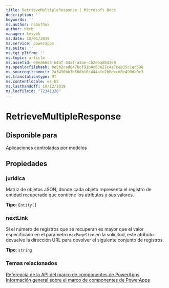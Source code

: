 ```yaml
---
title: RetrieveMultipleResponse | Microsoft Docs
description: ''
keywords: ''
ms.author: nabuthuk
author: Nkrb
manager: kvivek
ms.date: 10/01/2019
ms.service: powerapps
ms.suite: ''
ms.tgt_pltfrm: ''
ms.topic: article
ms.assetid: 08ea66d3-b4af-44af-a3ae-cb2ebad043e8
ms.openlocfilehash: 0e5b2cad047bcf91b0c63e27c4a7ceb35c1ed538
ms.sourcegitcommit: 2a3430bb1b56dbf6c444afe2b8eecd0e499db0c3
ms.translationtype: MT
ms.contentlocale: es-ES
ms.lasthandoff: 10/12/2019
ms.locfileid: "72341320"
---
```

# <a name="retrievemultipleresponse"></a>RetrieveMultipleResponse

## <a name="available-for"></a>Disponible para 

Aplicaciones controladas por modelos

## <a name="properties"></a>Propiedades

### <a name="entities"></a>jurídica

Matriz de objetos JSON, donde cada objeto representa el registro de entidad recuperado que contiene los atributos y sus valores.

**Tipo**: `Entity[]`

### <a name="nextlink"></a>nextLink

Si el número de registros que se recuperan es mayor que el valor especificado en el parámetro `maxPageSize` en la solicitud, este atributo devuelve la dirección URL para devolver el siguiente conjunto de registros.

**Tipo**: `string`


### <a name="related-topics"></a>Temas relacionados

[Referencia de la API del marco de componentes de PowerApps](../reference/index.md)<br/>
[Información general sobre el marco de componentes de PowerApps](../overview.md)
